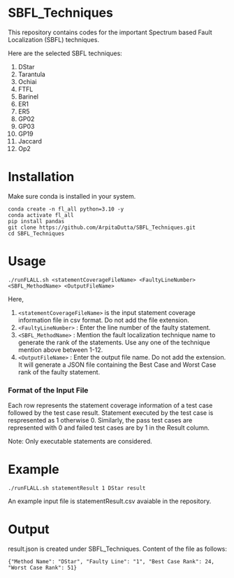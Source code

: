 # SBFL_Techniques
This repository contains codes for the important Spectrum based Fault Localization (SBFL) techniques.

Here are the selected SBFL techniques:
1. DStar
2. Tarantula
3. Ochiai
4. FTFL
5. Barinel
6. ER1
7. ER5
8. GP02
9. GP03
10. GP19
11. Jaccard
12. Op2

# Installation
Make sure conda is installed in your system.
```
conda create -n fl_all python=3.10 -y
conda activate fl_all
pip install pandas
git clone https://github.com/ArpitaDutta/SBFL_Techniques.git
cd SBFL_Techniques
```

# Usage
``./runFLALL.sh <statementCoverageFileName> <FaultyLineNumber> <SBFL_MethodName> <OutputFileName>``

Here,
1. ``<statementCoverageFileName>`` is the input statement coverage information file in csv format. Do not add the file extension.
2. ``<FaultyLineNumber>`` : Enter the line number of the faulty statement.
3. ``<SBFL_MethodName>`` : Mention the fault localization technique name to generate the rank of the statements. Use any one of the technique mention above between 1-12.
4. ``<OutputFileName>`` : Enter the output file name. Do not add the extension. It will generate a JSON file containing the Best Case and Worst Case rank of the faulty statement.

### Format of the Input File
Each row represents the statement coverage information of a test case followed by the test case result.
Statement executed by the test case is respresented as 1 otherwise 0. Similarly, the pass test cases are represented with 0 and failed test cases are by 1 in the Result column.

Note: Only executable statements are considered.

# Example
`` ./runFLALL.sh statementResult 1 DStar result ``

An example input file is statementResult.csv avaiable in the repository.

# Output

  result.json is created under SBFL_Techniques. Content of the file as follows:
 
 `` {"Method Name": "DStar", "Faulty Line": "1", "Best Case Rank": 24, "Worst Case Rank": 51} ``






